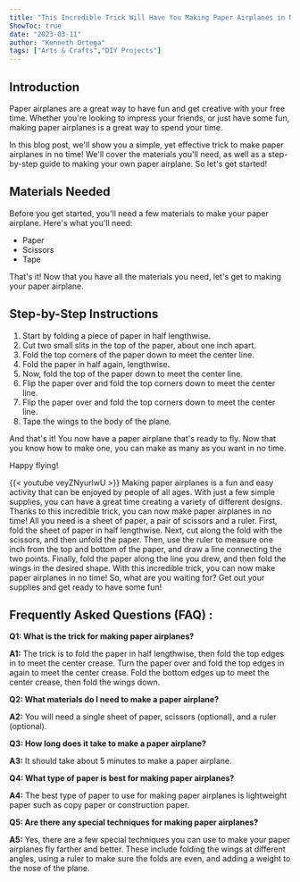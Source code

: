```yaml
---
title: "This Incredible Trick Will Have You Making Paper Airplanes in No Time!"
ShowToc: true 
date: "2023-03-11"
author: "Kenneth Ortega" 
tags: ["Arts & Crafts","DIY Projects"]
---
```

## Introduction

Paper airplanes are a great way to have fun and get creative with your free time. Whether you're looking to impress your friends, or just have some fun, making paper airplanes is a great way to spend your time. 

In this blog post, we'll show you a simple, yet effective trick to make paper airplanes in no time! We'll cover the materials you'll need, as well as a step-by-step guide to making your own paper airplane. So let's get started! 

## Materials Needed

Before you get started, you'll need a few materials to make your paper airplane. Here's what you'll need: 

- Paper 
- Scissors 
- Tape 

That's it! Now that you have all the materials you need, let's get to making your paper airplane. 

## Step-by-Step Instructions

1. Start by folding a piece of paper in half lengthwise. 
2. Cut two small slits in the top of the paper, about one inch apart. 
3. Fold the top corners of the paper down to meet the center line. 
4. Fold the paper in half again, lengthwise. 
5. Now, fold the top of the paper down to meet the center line. 
6. Flip the paper over and fold the top corners down to meet the center line. 
7. Flip the paper over and fold the top corners down to meet the center line. 
8. Tape the wings to the body of the plane. 

And that's it! You now have a paper airplane that's ready to fly. Now that you know how to make one, you can make as many as you want in no time. 

Happy flying!

{{< youtube veyZNyurlwU >}} 
Making paper airplanes is a fun and easy activity that can be enjoyed by people of all ages. With just a few simple supplies, you can have a great time creating a variety of different designs. Thanks to this incredible trick, you can now make paper airplanes in no time! All you need is a sheet of paper, a pair of scissors and a ruler. First, fold the sheet of paper in half lengthwise. Next, cut along the fold with the scissors, and then unfold the paper. Then, use the ruler to measure one inch from the top and bottom of the paper, and draw a line connecting the two points. Finally, fold the paper along the line you drew, and then fold the wings in the desired shape. With this incredible trick, you can now make paper airplanes in no time! So, what are you waiting for? Get out your supplies and get ready to have some fun!

## Frequently Asked Questions (FAQ) :
**Q1: What is the trick for making paper airplanes?**

**A1:** The trick is to fold the paper in half lengthwise, then fold the top edges in to meet the center crease. Turn the paper over and fold the top edges in again to meet the center crease. Fold the bottom edges up to meet the center crease, then fold the wings down.

**Q2: What materials do I need to make a paper airplane?**

**A2:** You will need a single sheet of paper, scissors (optional), and a ruler (optional).

**Q3: How long does it take to make a paper airplane?**

**A3:** It should take about 5 minutes to make a paper airplane.

**Q4: What type of paper is best for making paper airplanes?** 

**A4:** The best type of paper to use for making paper airplanes is lightweight paper such as copy paper or construction paper.

**Q5: Are there any special techniques for making paper airplanes?**

**A5:** Yes, there are a few special techniques you can use to make your paper airplanes fly farther and better. These include folding the wings at different angles, using a ruler to make sure the folds are even, and adding a weight to the nose of the plane.





